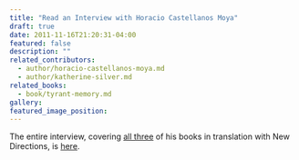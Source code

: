 ```yaml
---
title: "Read an Interview with Horacio Castellanos Moya"
draft: true
date: 2011-11-16T21:20:31-04:00
featured: false
description: ""
related_contributors:
  - author/horacio-castellanos-moya.md
  - author/katherine-silver.md
related_books:
  - book/tyrant-memory.md
gallery:
featured_image_position: 
---
```


The entire interview, covering [all three](http://ndbooks.com/author/horacio-castellanos-moya) of his books in translation with New Directions, is [here](http://latineos.com/en/articles/literature/item/114-horacio-castellanos-moya.html). 

